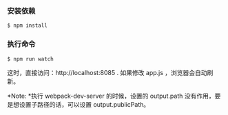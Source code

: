 ### 安装依赖
	$ npm install
 
### 执行命令
	$ npm run watch

这时，直接访问：http://localhost:8085 . 如果修改 app.js ，浏览器会自动刷新。

*Note: *执行 webpack-dev-server 的时候，设置的 output.path 没有作用，要是想设置子路径的话，可以设置 output.publicPath。
